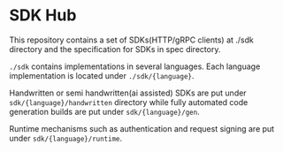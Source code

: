 # SDK Hub
This repository contains a set of SDKs(HTTP/gRPC clients) at ./sdk directory and the specification for SDKs in spec directory.

`./sdk` contains implementations in several languages. Each language implementation is located under `./sdk/{language}`.

Handwritten or semi handwritten(ai assisted) SDKs are put under `sdk/{language}/handwritten` directory while fully automated code generation builds are put under `sdk/{language}/gen`.

Runtime mechanisms such as authentication and request signing are put under `sdk/{language}/runtime`.
